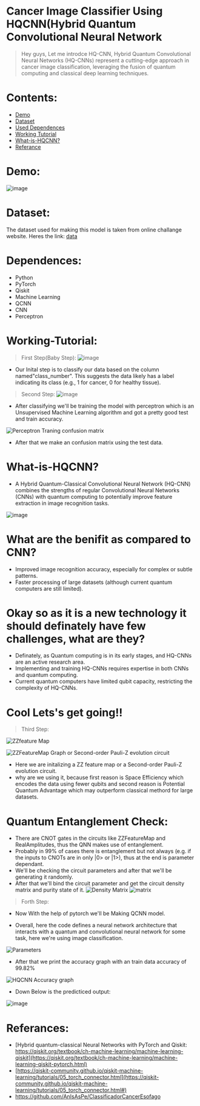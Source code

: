 # Cancer Image Classifier Using HQCNN(Hybrid Quantum Convolutional Neural Network
>Hey guys,
>Let me introdce HQ-CNN, 
>Hybrid Quantum Convolutional Neural Networks (HQ-CNNs) represent a cutting-edge approach in cancer image classification, leveraging the fusion of quantum computing and classical deep learning techniques.

# Contents:
* [Demo](#Demo)
* [Dataset](Dataset)
* [Used Dependences](#Dependences)
* [Working Tutorial](#Working-Tutorial)
* [What-is-HQCNN?](#What-is-HQCNN?)
* [Referance](#Referances)

# Demo:
![image](https://github.com/Tani2189/LipSyncInsight/assets/96855667/d599766a-1ae8-438e-bf77-d031bcb444ca)


# Dataset:
The dataset used for making this model is taken from online challange website. Heres the link: [data](https://challengedata.ens.fr/participants/challenges/11)
# Dependences:
* Python
* PyTorch
* Qiskit
* Machine Learning
* QCNN
* CNN
* Perceptron

# Working-Tutorial:
>First Step(Baby Step):
![image](https://github.com/Tani2189/Cancer-Image-Classifier-Using-HQCNN/assets/96855667/d6311994-4230-4181-a678-79e49cac07f4)
* Our Inital step is to classify our data based on the column named"class_number". This suggests the data likely has a label indicating its class (e.g., 1 for cancer, 0 for healthy tissue).
>Second Step:
![image](https://github.com/Tani2189/Cancer-Image-Classifier-Using-HQCNN/assets/96855667/c8714943-fb3e-45ed-bc29-bb127bca7764)
* After classifying we'll be training the model with perceptron which is an Unsupervised Machine Learning algorithm and got a pretty good test and train accuracy.
  
![Perceptron Traning confusion matrix](https://github.com/Tani2189/Cancer-Image-Classifier-Using-HQCNN/assets/96855667/82885e39-cd05-404f-abf5-8f70ef09a87c)
* After that we make an confusion matrix using the test data.

# What-is-HQCNN?
* A Hybrid Quantum-Classical Convolutional Neural Network (HQ-CNN) combines the strengths of regular Convolutional Neural Networks (CNNs) with quantum computing to potentially improve feature extraction in image recognition tasks. 

![image](https://github.com/Tani2189/Cancer-Image-Classifier-Using-HQCNN/assets/96855667/4f38eeac-b9fd-44d5-9724-138479dda58d)

# What are the benifit as compared to CNN?
* Improved image recognition accuracy, especially for complex or subtle patterns.
* Faster processing of large datasets (although current quantum computers are still limited).
# Okay so as it is a new technology it should definately have few challenges, what are they?
* Definately, as Quantum computing is in its early stages, and HQ-CNNs are an active research area.
* Implementing and training HQ-CNNs requires expertise in both CNNs and quantum computing.
* Current quantum computers have limited qubit capacity, restricting the complexity of HQ-CNNs.
# Cool Lets's get going!!
>Third Step:

![ZZfeature Map](https://github.com/Tani2189/Cancer-Image-Classifier-Using-HQCNN/assets/96855667/939d331e-d5ca-4c55-9ad1-699d10bd5082)

![ZZFeatureMap Graph or  Second-order Pauli-Z evolution circuit](https://github.com/Tani2189/Cancer-Image-Classifier-Using-HQCNN/assets/96855667/b41e2219-4851-4dac-bd6d-9279d49e8055)
* Here we are initalizing a ZZ feature map or a Second-order Pauli-Z evolution circuit.
* why are we using it, because first reason is Space Efficiency which encodes the data using fewer qubits and second reason is Potential Quantum Advantage which may outperform classical methord for large datasets.
  
# Quantum Entanglement Check:
* There are CNOT gates in the circuits like ZZFeatureMap and RealAmplitudes, thus the QNN makes use of entanglement.
* Probably in 99% of cases there is entanglement but not always (e.g. if the inputs to CNOTs are in only |0> or |1>), thus at the end is parameter dependant.
* We'll be checking the circuit parameters and after that we'll be generating it randomly.
* After that we'll bind the circuit parameter and get the circuit density matrix and purity state of it.
![Density Matrix](https://github.com/Tani2189/Cancer-Image-Classifier-Using-HQCNN/assets/96855667/616d88b9-337b-4206-a9e2-727a57b66489)
![matrix](https://github.com/Tani2189/Cancer-Image-Classifier-Using-HQCNN/assets/96855667/30c72f61-958f-491b-bdb0-eb0136e017d6)

>Forth Step:
* Now With the help of pytorch we'll be Making QCNN model.
  
* Overall, here the code defines a neural network architecture that interacts with a quantum and convolutional neural network for some task, here we're using image classification.
  
![Parameters](https://github.com/Tani2189/Cancer-Image-Classifier-Using-HQCNN/assets/96855667/a5024662-bbf7-412d-9c3e-693497980e46)

* After that we print the accuracy graph with an train data accuracy of 99.82%
  
![HQCNN Accuracy graph](https://github.com/Tani2189/Cancer-Image-Classifier-Using-HQCNN/assets/96855667/f4ddfa5d-1d95-464f-ab2c-55ca9b1b46c3)

* Down Below is the predicticed output:
  
![image](https://github.com/Tani2189/Cancer-Image-Classifier-Using-HQCNN/assets/96855667/68468e99-4f25-4320-b89b-d556768e2332)


# Referances:
* [Hybrid quantum-classical Neural Networks with PyTorch and Qiskit: https://qiskit.org/textbook/ch-machine-learning/machine-learning-qiskit](https://qiskit.org/textbook/ch-machine-learning/machine-learning-qiskit-pytorch.html)
* [https://qiskit-community.github.io/qiskit-machine-learning/tutorials/05_torch_connector.html](https://qiskit-community.github.io/qiskit-machine-learning/tutorials/05_torch_connector.html#)
* https://github.com/AnIsAsPe/ClassificadorCancerEsofago
